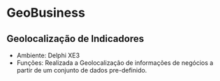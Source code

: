 # GeoBusiness

Geolocalização de Indicadores
-----------------------------
- Ambiente: Delphi XE3
- Funções: Realizada a Geolocalização de informações de negócios a partir de um conjunto de dados pre-definido.
